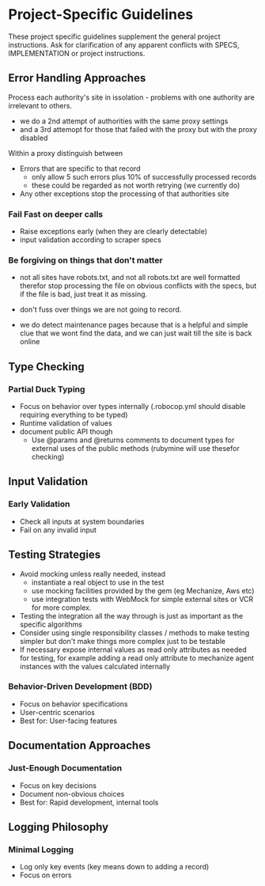 # Project-Specific Guidelines

These project specific guidelines supplement the general project instructions.
Ask for clarification of any apparent conflicts with SPECS, IMPLEMENTATION or project instructions.

## Error Handling Approaches

Process each authority's site in issolation - problems with one authority are irrelevant to others.

* we do a 2nd attempt of authorities with the same proxy settings
* and a 3rd attemopt for those that failed with the proxy but with the proxy disabled

Within a proxy distinguish between

* Errors that are specific to that record
    * only allow 5 such errors plus 10% of successfully processed records
    * these could be regarded as not worth retrying (we currently do)
* Any other exceptions stop the processing of that authorities site

### Fail Fast on deeper calls

- Raise exceptions early (when they are clearly detectable)
- input validation according to scraper specs

### Be forgiving on things that don't matter

- not all sites have robots.txt, and not all robots.txt are well formatted therefor stop processing the file on obvious conflicts with the specs,
but if the file is bad, just treat it as missing.

- don't fuss over things we are not going to record.

- we do detect maintenance pages because that is a helpful and simple clue that we wont find the data, and we can just wait till the site is back online

## Type Checking

### Partial Duck Typing
- Focus on behavior over types internally (.robocop.yml should disable requiring everything to be typed)
- Runtime validation of values
- document public API though
  - Use @params and @returns comments to document types for external uses of the public methods (rubymine will use thesefor checking)

## Input Validation

### Early Validation
- Check all inputs at system boundaries
- Fail on any invalid input

## Testing Strategies

* Avoid mocking unless really needed, instead
  * instantiate a real object to use in the test
  * use mocking facilities provided by the gem (eg Mechanize, Aws etc)
  * use integration tests with WebMock for simple external sites or VCR for more complex.
* Testing the integration all the way through is just as important as the specific algorithms
* Consider using single responsibility classes / methods to make testing simpler but don't make things more complex just to be testable 
* If necessary expose internal values as read only attributes as needed for testing, 
  for example adding a read only attribute to mechanize agent instances with the values calculated internally

### Behavior-Driven Development (BDD)
- Focus on behavior specifications
- User-centric scenarios
- Best for: User-facing features

## Documentation Approaches

### Just-Enough Documentation
- Focus on key decisions
- Document non-obvious choices
- Best for: Rapid development, internal tools

## Logging Philosophy

### Minimal Logging
- Log only key events (key means down to adding a record)
- Focus on errors

